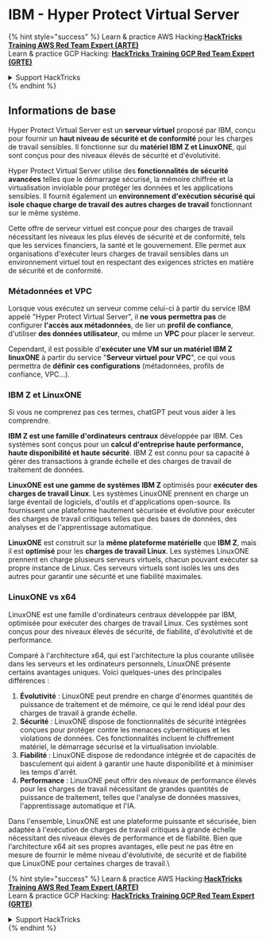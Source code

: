 # IBM - Hyper Protect Virtual Server

{% hint style="success" %}
Learn & practice AWS Hacking:<img src="../../.gitbook/assets/image (1).png" alt="" data-size="line">[**HackTricks Training AWS Red Team Expert (ARTE)**](https://training.hacktricks.xyz/courses/arte)<img src="../../.gitbook/assets/image (1).png" alt="" data-size="line">\
Learn & practice GCP Hacking: <img src="../../.gitbook/assets/image (2).png" alt="" data-size="line">[**HackTricks Training GCP Red Team Expert (GRTE)**<img src="../../.gitbook/assets/image (2).png" alt="" data-size="line">](https://training.hacktricks.xyz/courses/grte)

<details>

<summary>Support HackTricks</summary>

* Check the [**subscription plans**](https://github.com/sponsors/carlospolop)!
* **Join the** 💬 [**Discord group**](https://discord.gg/hRep4RUj7f) or the [**telegram group**](https://t.me/peass) or **follow** us on **Twitter** 🐦 [**@hacktricks\_live**](https://twitter.com/hacktricks\_live)**.**
* **Share hacking tricks by submitting PRs to the** [**HackTricks**](https://github.com/carlospolop/hacktricks) and [**HackTricks Cloud**](https://github.com/carlospolop/hacktricks-cloud) github repos.

</details>
{% endhint %}

## Informations de base

Hyper Protect Virtual Server est un **serveur virtuel** proposé par IBM, conçu pour fournir un **haut niveau de sécurité et de conformité** pour les charges de travail sensibles. Il fonctionne sur du **matériel IBM Z et LinuxONE**, qui sont conçus pour des niveaux élevés de sécurité et d'évolutivité.

Hyper Protect Virtual Server utilise des **fonctionnalités de sécurité avancées** telles que le démarrage sécurisé, la mémoire chiffrée et la virtualisation inviolable pour protéger les données et les applications sensibles. Il fournit également un **environnement d'exécution sécurisé qui isole chaque charge de travail des autres charges de travail** fonctionnant sur le même système.

Cette offre de serveur virtuel est conçue pour des charges de travail nécessitant les niveaux les plus élevés de sécurité et de conformité, tels que les services financiers, la santé et le gouvernement. Elle permet aux organisations d'exécuter leurs charges de travail sensibles dans un environnement virtuel tout en respectant des exigences strictes en matière de sécurité et de conformité.

### Métadonnées et VPC

Lorsque vous exécutez un serveur comme celui-ci à partir du service IBM appelé "Hyper Protect Virtual Server", il **ne vous permettra pas** de configurer **l'accès aux métadonnées**, de lier un **profil de confiance**, d'utiliser **des données utilisateur**, ou même un **VPC** pour placer le serveur.

Cependant, il est possible d'**exécuter une VM sur un matériel IBM Z linuxONE** à partir du service "**Serveur virtuel pour VPC**", ce qui vous permettra de **définir ces configurations** (métadonnées, profils de confiance, VPC...).

### IBM Z et LinuxONE

Si vous ne comprenez pas ces termes, chatGPT peut vous aider à les comprendre.

**IBM Z est une famille d'ordinateurs centraux** développée par IBM. Ces systèmes sont conçus pour un **calcul d'entreprise haute performance, haute disponibilité et haute sécurité**. IBM Z est connu pour sa capacité à gérer des transactions à grande échelle et des charges de travail de traitement de données.

**LinuxONE est une gamme de systèmes IBM Z** optimisés pour **exécuter des charges de travail Linux**. Les systèmes LinuxONE prennent en charge un large éventail de logiciels, d'outils et d'applications open-source. Ils fournissent une plateforme hautement sécurisée et évolutive pour exécuter des charges de travail critiques telles que des bases de données, des analyses et de l'apprentissage automatique.

**LinuxONE** est construit sur la **même plateforme matérielle** que **IBM Z**, mais il est **optimisé** pour les **charges de travail Linux**. Les systèmes LinuxONE prennent en charge plusieurs serveurs virtuels, chacun pouvant exécuter sa propre instance de Linux. Ces serveurs virtuels sont isolés les uns des autres pour garantir une sécurité et une fiabilité maximales.

### LinuxONE vs x64

LinuxONE est une famille d'ordinateurs centraux développée par IBM, optimisée pour exécuter des charges de travail Linux. Ces systèmes sont conçus pour des niveaux élevés de sécurité, de fiabilité, d'évolutivité et de performance.

Comparé à l'architecture x64, qui est l'architecture la plus courante utilisée dans les serveurs et les ordinateurs personnels, LinuxONE présente certains avantages uniques. Voici quelques-unes des principales différences :

1. **Évolutivité** : LinuxONE peut prendre en charge d'énormes quantités de puissance de traitement et de mémoire, ce qui le rend idéal pour des charges de travail à grande échelle.
2. **Sécurité** : LinuxONE dispose de fonctionnalités de sécurité intégrées conçues pour protéger contre les menaces cybernétiques et les violations de données. Ces fonctionnalités incluent le chiffrement matériel, le démarrage sécurisé et la virtualisation inviolable.
3. **Fiabilité** : LinuxONE dispose de redondance intégrée et de capacités de basculement qui aident à garantir une haute disponibilité et à minimiser les temps d'arrêt.
4. **Performance** : LinuxONE peut offrir des niveaux de performance élevés pour les charges de travail nécessitant de grandes quantités de puissance de traitement, telles que l'analyse de données massives, l'apprentissage automatique et l'IA.

Dans l'ensemble, LinuxONE est une plateforme puissante et sécurisée, bien adaptée à l'exécution de charges de travail critiques à grande échelle nécessitant des niveaux élevés de performance et de fiabilité. Bien que l'architecture x64 ait ses propres avantages, elle peut ne pas être en mesure de fournir le même niveau d'évolutivité, de sécurité et de fiabilité que LinuxONE pour certaines charges de travail.\\

{% hint style="success" %}
Learn & practice AWS Hacking:<img src="../../.gitbook/assets/image (1).png" alt="" data-size="line">[**HackTricks Training AWS Red Team Expert (ARTE)**](https://training.hacktricks.xyz/courses/arte)<img src="../../.gitbook/assets/image (1).png" alt="" data-size="line">\
Learn & practice GCP Hacking: <img src="../../.gitbook/assets/image (2).png" alt="" data-size="line">[**HackTricks Training GCP Red Team Expert (GRTE)**<img src="../../.gitbook/assets/image (2).png" alt="" data-size="line">](https://training.hacktricks.xyz/courses/grte)

<details>

<summary>Support HackTricks</summary>

* Check the [**subscription plans**](https://github.com/sponsors/carlospolop)!
* **Join the** 💬 [**Discord group**](https://discord.gg/hRep4RUj7f) or the [**telegram group**](https://t.me/peass) or **follow** us on **Twitter** 🐦 [**@hacktricks\_live**](https://twitter.com/hacktricks\_live)**.**
* **Share hacking tricks by submitting PRs to the** [**HackTricks**](https://github.com/carlospolop/hacktricks) and [**HackTricks Cloud**](https://github.com/carlospolop/hacktricks-cloud) github repos.

</details>
{% endhint %}
